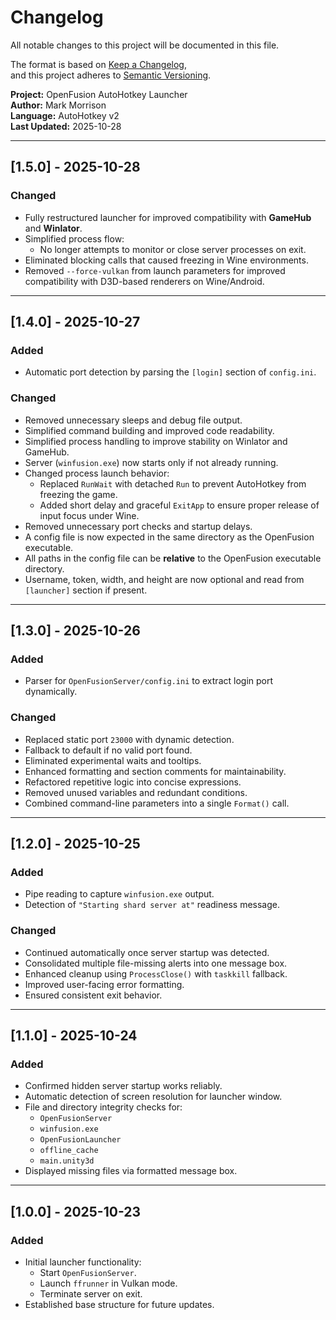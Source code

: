 # Changelog
All notable changes to this project will be documented in this file.

The format is based on [Keep a Changelog](https://keepachangelog.com/en/1.1.0/),  
and this project adheres to [Semantic Versioning](https://semver.org/).

**Project:** OpenFusion AutoHotkey Launcher  
**Author:** Mark Morrison  
**Language:** AutoHotkey v2  
**Last Updated:** 2025-10-28  
___

## [1.5.0] - 2025-10-28
### Changed
- Fully restructured launcher for improved compatibility with **GameHub** and **Winlator**.
- Simplified process flow:
  - No longer attempts to monitor or close server processes on exit.
- Eliminated blocking calls that caused freezing in Wine environments.
- Removed `--force-vulkan` from launch parameters for improved compatibility with D3D-based renderers on Wine/Android.
___

## [1.4.0] - 2025-10-27
### Added
- Automatic port detection by parsing the `[login]` section of `config.ini`.

### Changed
- Removed unnecessary sleeps and debug file output.
- Simplified command building and improved code readability.
- Simplified process handling to improve stability on Winlator and GameHub.
- Server (`winfusion.exe`) now starts only if not already running.
- Changed process launch behavior:
  - Replaced `RunWait` with detached `Run` to prevent AutoHotkey from freezing the game.
  - Added short delay and graceful `ExitApp` to ensure proper release of input focus under Wine.
- Removed unnecessary port checks and startup delays.
- A config file is now expected in the same directory as the OpenFusion executable.
- All paths in the config file can be **relative** to the OpenFusion executable directory.
- Username, token, width, and height are now optional and read from `[launcher]` section if present.

---

## [1.3.0] - 2025-10-26
### Added
- Parser for `OpenFusionServer/config.ini` to extract login port dynamically.

### Changed
- Replaced static port `23000` with dynamic detection.
- Fallback to default if no valid port found.
- Eliminated experimental waits and tooltips.
- Enhanced formatting and section comments for maintainability.
- Refactored repetitive logic into concise expressions.
- Removed unused variables and redundant conditions.
- Combined command-line parameters into a single `Format()` call.

---

## [1.2.0] - 2025-10-25
### Added
- Pipe reading to capture `winfusion.exe` output.
- Detection of `"Starting shard server at"` readiness message.

### Changed
- Continued automatically once server startup was detected.
- Consolidated multiple file-missing alerts into one message box.
- Enhanced cleanup using `ProcessClose()` with `taskkill` fallback.
- Improved user-facing error formatting.
- Ensured consistent exit behavior.

---

## [1.1.0] - 2025-10-24
### Added
- Confirmed hidden server startup works reliably.
- Automatic detection of screen resolution for launcher window.
- File and directory integrity checks for:
  - `OpenFusionServer`
  - `winfusion.exe`
  - `OpenFusionLauncher`
  - `offline_cache`
  - `main.unity3d`
- Displayed missing files via formatted message box.

---

## [1.0.0] - 2025-10-23
### Added
- Initial launcher functionality:
  - Start `OpenFusionServer`.
  - Launch `ffrunner` in Vulkan mode.
  - Terminate server on exit.
- Established base structure for future updates.
